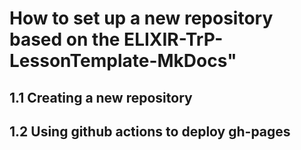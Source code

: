 # How to set up a new repository based on the ELIXIR-TrP-LessonTemplate-MkDocs"

## 1.1 Creating a new repository


## 1.2 Using github actions to deploy gh-pages




